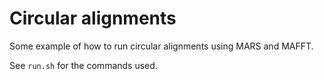 # Circular alignments

Some example of how to run circular alignments using MARS and MAFFT.

See `run.sh` for the commands used.


